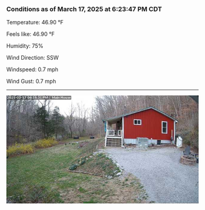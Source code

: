 ### Conditions as of March 17, 2025 at 6:23:47 PM CDT 

Temperature: 46.90 &deg;F

Feels like: 46.90 &deg;F

Humidity: 75%

Wind Direction: SSW

Windspeed: 0.7 mph

Wind Gust: 0.7 mph

---

<img src="./images/latest.jpeg"/>

